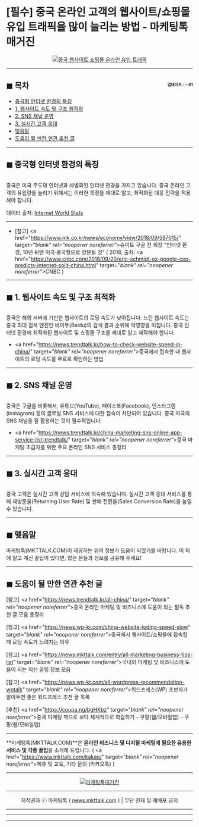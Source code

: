 # [필수] 중국 온라인 고객의 웹사이트/쇼핑몰 유입 트래픽을 많이 늘리는 방법 - 마케팅톡 매거진

<center><a href="https://news.trendtalk.kr/all-china/" target="_blank" rel="noopener noreferrer"_><img src="https://hellotblog.files.wordpress.com/2019/04/mkttalk-cover-china-traffic-300x300.png" style="max-width:100%;" alt="중국 웹사이트 쇼핑몰 온라인 유입 트래픽"></a></center>

<!-- <a name="index"></a> -->
***
## ◼︎ 목차 <span style="font-size:0.5em; float:right; padding:0.5em 0 0;"><i class="fas fa-clock"></i> 업데이트 : <span class="post-year"></span>-<span class="post-month-digits"></span>-01</span>

- [중국형 인터넷 환경의 특징](#index-00)
- [1. 웹사이트 속도 및 구조 최적화](#index-01)
- [2. SNS 채널 운영](#index-02)
- [3. 실시간 고객 응대](#index-03)
- [맺음말](#index-epilogue)
- [도움이 될 만한 연관 추천 글](#recommendation)

<!-- <a name="index-00"></a> -->
***
## ◼︎ 중국형 인터넷 환경의 특징

<center><a href="https://news.trendtalk.kr/all-china/" target="_blank" rel="noopener noreferrer"_><img src="https://hellotblog.files.wordpress.com/2019/04/china-web-cover-02-800.png" style="max-width:100%;" alt=""></a></center>

중국은 미국 주도의 인터넷과 차별화된 인터넷 환경을 가지고 있습니다.
중국 온라인 고객의 유입량을 늘리기 위해서는 이러한 특징을 제대로 알고, 최적화된 대응 전략을 적용해야 합니다.

<div class="charts">
 <div class="chart_show" id="chart_internet_user_by_country" style=""></div>
 <div class="chart_show" id="chart_internet_user_by_language" style=""></div>
 <div class="chart_resource">데이터 출처: <a href="https://www.internetworldstats.com/" target="_blank" rel="noopener noreferrer"_>Internet World Stats</a></div>
</div>

***
- [참고] <a href="https://www.mk.co.kr/news/economy/view/2018/09/597015/" target="_blank" rel="noopener noreferrer"_>슈미트 구글 전 회장 "인터넷 환경, 10년 뒤엔 미국·중국형으로 양분될 것"</a> ( 2018, 출처: <a href="https://www.cnbc.com/2018/09/20/eric-schmidt-ex-google-ceo-predicts-internet-split-china.html" target="_blank" rel="noopener noreferrer"_>CNBC</a> )

<!-- <a name="index-01"></a> -->
***
## ◼︎ 1. 웹사이트 속도 및 구조 최적화

<center><a href="https://news.trendtalk.kr/all-china/" target="_blank" rel="noopener noreferrer"_><img src="https://hellotblog.files.wordpress.com/2018/10/baidu-map-api-platform-800x480.png" style="max-width:100%;" alt=""></a></center>

중국은 해외 서버에 기반한 웹사이트의 로딩 속도가 낮아집니다.
느린 웹사이트 속도는 중국 최대 검색 엔진인 바이두(Baidu)의 검색 결과 순위에 악영향을 미칩니다.
중국 인터넷 환경에 최적화된 웹사이트 및 쇼핑몰 구조를 제대로 알고 제작해야 합니다.

- <a href="https://news.trendtalk.kr/how-to-check-website-speed-in-china/" target="_blank" rel="noopener noreferrer"_>중국에서 접속한 내 웹사이트의 로딩 속도를 무료로 확인하는 방법</a>

<!-- <a name="index-02"></a> -->
***
## ◼︎ 2. SNS 채널 운영

<center><a href="https://news.trendtalk.kr/all-china/" target="_blank" rel="noopener noreferrer"_><img src="https://hellotblog.files.wordpress.com/2018/09/wechat-startchina-main-01-800x480.png" style="max-width:100%;" alt=""></a></center>

중국은 구글을 비롯해서, 유튜브(YouTube), 페이스북(Facebook), 인스타그램(Instagram) 등의 글로벌 SNS 서비스에 대한 접속이 차단되어 있습니다.
중국 자국의 SNS 채널을 잘 활용하는 것이 필수적입니다.

- <a href="https://news.trendtalk.kr/china-marketing-sns-online-app-service-list-trendtalk/" target="_blank" rel="noopener noreferrer"_>중국 마케팅 초급자를 위한 주요 온라인 SNS 서비스 총정리</a>

<!-- <a name="index-03"></a> -->
***
## ◼︎ 3. 실시간 고객 응대

<center><a href="https://news.trendtalk.kr/all-china/" target="_blank" rel="noopener noreferrer"_><img src="https://hellotblog.files.wordpress.com/2019/04/customer-service-01-800x420.png" style="max-width:100%;" alt=""></a></center>

중국 고객은 실시간 고객 상담 서비스에 익숙해 있습니다.
실시간 고객 응대 서비스를 통해 재방문율(Returning User Rate) 및 판매 전환율(Sales Conversion Rate)을 높일 수 있습니다.

<!-- <a name="index-epilogue"></a> -->
***
## ◼︎ 맺음말

마케팅톡(MKTTALK.COM)이 제공하는 위의 정보가 도움이 되었기를 바랍니다.
이 외에 알고 계신 꿀팁이 있다면, 많은 분들과 정보를 공유해 주세요!

<!-- <a name="recommendation"></a> -->
***
## ◼︎ 도움이 될 만한 연관 추천 글

[참고] <a href="https://news.trendtalk.kr/all-china/" target="_blank" rel="noopener noreferrer"_>중국 온라인 마케팅 및 비즈니스에 도움이 되는 필독 추천 글 모음 총정리</a>

[참고] <a href="https://news.wp-kr.com/china-website-loding-speed-slow" target="_blank" rel="noopener noreferrer"_>중국에서 웹사이트/쇼핑몰에 접속할 때 로딩 속도가 느려지는 이유</a>

[참고] <a href="https://news.mkttalk.com/entry/all-marketing-business-tips-list" target="_blank" rel="noopener noreferrer"_>국내외 마케팅 및 비즈니스에 도움이 되는 최신 꿀팁 정보 모음</a>

[참고] <a href="https://news.wp-kr.com/all-wordpress-recommendation-wptalk" target="_blank" rel="noopener noreferrer"_>워드프레스(WP) 초보자가 알아두면 좋은 워드프레스 추천 글 목록</a>

[추천] <a href="https://coupa.ng/bgHKbz" target="_blank" rel="noopener noreferrer"_>중국 마케팅 책으로 보다 체계적으로 학습하기 - 쿠팡(웹/모바일앱) - 쿠팡(웹/모바일앱)</a>

***
**마케팅톡(MKTTALK.COM)**은 **온라인 비즈니스 및 디지털 마케팅에 필요한 유용한 서비스 및 각종 꿀팁**을 소개해 드립니다. ( <a href="https://www.mkttalk.com/kakao/" target="_blank" rel="noopener noreferrer"_>제휴 및 교육, 기타 문의 (카카오톡)</a> )

***
<center><a href="https://www.mkttalk.com/kakao/" target="_blank" rel="noopener noreferrer"_><img src="https://hellotblog.files.wordpress.com/2019/02/mkttalk-banner-default-966x200.jpeg" style="max-width:100%;" alt="마케팅톡매거진"></a></center>

***
<center>저작권자 ⓒ 마케팅톡 ( <a href="https://www.mkttalk.com/kakao/" target="_blank" rel="noopener noreferrer"_>news.mkttalk.com</a> ) | 무단 전재 및 재배포 금지</center>

***
<script type="text/javascript">
  var postdate = new Date();
  var post_y = document.getElementsByClassName("post-year");
  var post_m = document.getElementsByClassName("post-month");
  var post_mm = document.getElementsByClassName("post-month-digits");
  var i;
  for (i = 0; i < post_y.length; i++) {
    post_y[i].innerHTML = postdate.getFullYear();
  }
  for (i = 0; i < post_m.length; i++) {
    post_m[i].innerHTML = postdate.getMonth() + 1;
  }
  for (i = 0; i < post_mm.length; i++) {
    post_mm[i].innerHTML = ("0" + (postdate.getMonth() + 1)).slice(-2);
  }
</script>

***
<script type="text/javascript">
    var dom_lang = document.getElementById("chart_internet_user_by_language");
    var myChart_lang = echarts.init(dom_lang);
    var app = {};
    option = null;
    option = {
        title : {
            text: '전세계 언어별 인터넷 사용자 수 Top 10',
            subtext: '2017-12-31 (단위: 백만명)',
            x:'center'
        },
        tooltip : {
            trigger: 'item',
            triggerOn: 'mousemove',
            alwaysShowContent: 'true',
            formatter: "{a} <br/>{b} : {c}백만명 ({d}%)"
        },
        series : [
            {
                name: '언어별 인터넷 사용자 수',
                type: 'pie',
                radius : '55%',
                center: ['50%', '55%'],
                data:[
                    {value:804, name:'중국어'},
                    {value:1055, name:'영어'},
                    {value:337, name:'스페인어'},
                    {value:219, name:'아랍어'},
                    {value:169, name:'포르투갈어'},
                    {value:168, name:'인니어'},
                    {value:134, name:'프랑스어'},
                    {value:118, name:'일본어'},
                    {value:109, name:'러시아어'},
                    {value:92, name:'독일어'},
                    {value:950, name:'기타'}
                ],
                itemStyle: {
                    emphasis: {
                        shadowBlur: 10,
                        shadowOffsetX: 0,
                        shadowColor: 'rgba(0, 0, 0, 0.5)'
                    }
                }
            }
        ]
    };
    ;
    if (option && typeof option === "object") {
        myChart_lang.setOption(option, true);
    }
    var dom_country = document.getElementById("chart_internet_user_by_country");
    var myChart_country = echarts.init(dom_country);
    var app = {};
    option = null;
    option = {
        title : {
            text: '전세계 국가별 인터넷 사용자 수 Top 20',
            subtext: '2019-03-31 (단위: 백만명)',
            x:'center'
        },
        tooltip : {
            trigger: 'item',
            triggerOn: 'mousemove',
            alwaysShowContent: 'true',
            formatter: "{a} <br/>{b} : {c}백만명 ({d}%)"
        },
        series : [
            {
                name: '국가별 인터넷 사용자 수',
                type: 'pie',
                radius : '55%',
                center: ['50%', '55%'],
                data:[
                    {value:829, name:'중국'},
                    {value:560, name:'인도'},
                    {value:293, name:'미국'},
                    {value:150, name:'브라질'},
                    {value:143, name:'인도네시아'},
                    {value:119, name:'일본'},
                    {value:112, name:'나이지리아'},
                    {value:110, name:'러시아'},
                    {value:92, name:'방글라데시'},
                    {value:85, name:'멕시코'},
                    {value:80, name:'독일'},
                    {value:69, name:'터키'},
                    {value:67, name:'필리핀'},
                    {value:64, name:'베트남'},
                    {value:63, name:'영국'},
                    {value:62, name:'이란'},
                    {value:60, name:'프랑스'},
                    {value:57, name:'태국'},
                    {value:54, name:'이탈리아'},
                    {value:49, name:'이집트'},
                    {value:1229, name:'기타'}
                ],
                itemStyle: {
                    emphasis: {
                        shadowBlur: 10,
                        shadowOffsetX: 0,
                        shadowColor: 'rgba(0, 0, 0, 0.5)'
                    }
                }
            }
        ]
    };
    ;
    if (option && typeof option === "object") {
        myChart_country.setOption(option, true);
    }
</script>

***
